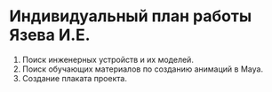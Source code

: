 # Индивидуальный план работы Язева И.Е.
1) Поиск инженерных устройств и их моделей.
2) Поиск обучающих материалов по созданию анимаций в Maya.
3) Создание плаката проекта.
